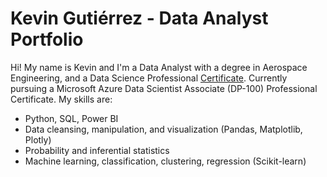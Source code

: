 # Kevin Gutiérrez - Data Analyst Portfolio

Hi! My name is Kevin and I'm a Data Analyst with a degree in Aerospace Engineering, and a Data Science Professional [Certificate](https://www.credly.com/badges/f50eb054-b44e-4359-9ebe-4cc172fd630d/linked_in_profile). Currently pursuing a Microsoft Azure Data Scientist Associate (DP-100) Professional Certificate. My skills are:
  - Python, SQL, Power BI
  - Data cleansing, manipulation, and visualization (Pandas, Matplotlib, Plotly)
  - Probability and inferential statistics
  - Machine learning, classification, clustering, regression (Scikit-learn)

